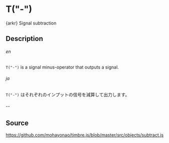 T("-")
======
{arkr} Signal subtraction

## Description ##
###### en ######
`T("-")`  is a signal minus-operator that outputs a signal.
###### ja ######
`T("-")` はそれぞれのインプットの信号を減算して出力します。
###### -- ######

## Source ##
https://github.com/mohayonao/timbre.js/blob/master/src/objects/subtract.js
